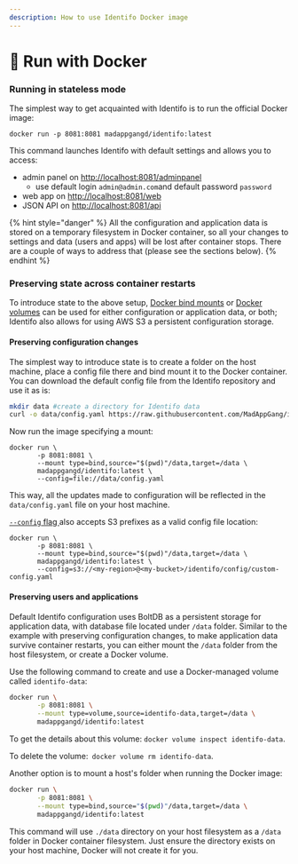 ```yaml
---
description: How to use Identifo Docker image
---
```


# 🐳 Run with Docker

### Running in stateless mode

The simplest way to get acquainted with Identifo is to run the official Docker image:

```
docker run -p 8081:8081 madappgangd/identifo:latest 
```

This command launches Identifo with default settings and allows you to access:

* admin panel on [http://localhost:8081/adminpanel](http://localhost:8081/adminpanel)&#x20;
  * use default login `admin@admin.com`and default password `password`
* web app on [http://localhost:8081/web](http://localhost:8081/web/login)
* JSON API on [http://localhost:8081/api](http://localhost:8081/api)

{% hint style="danger" %}
All the configuration and application data is stored on a temporary filesystem in Docker container, so all your changes to settings and data (users and apps) will be lost after container stops. There are a couple of ways to address that (please see the sections below).
{% endhint %}

### Preserving state across container restarts

To introduce state to the above setup, [Docker bind mounts](https://docs.docker.com/storage/bind-mounts/) or [Docker volumes](https://docs.docker.com/storage/volumes/) can be used for either configuration or application data, or both; Identifo also allows for using AWS S3 a persistent configuration storage.

#### Preserving configuration changes

The simplest way to introduce state is to create a folder on the host machine, place a config file there and bind mount it to the Docker container. You can download the default config file from the Identifo repository and use it as is:

```bash
mkdir data #create a directory for Identifo data 
curl -o data/config.yaml https://raw.githubusercontent.com/MadAppGang/identifo/master/cmd/config-boltdb.yaml
```

Now run the image specifying a mount:

```
docker run \                                          
       -p 8081:8081 \
       --mount type=bind,source="$(pwd)"/data,target=/data \
       madappgangd/identifo:latest \
       --config=file://data/config.yaml
```

This way, all the updates made to configuration will be reflected in the `data/config.yaml` file on your host machine.

&#x20;[`--config` flag ](../../settings/)also accepts S3 prefixes as a valid config file location:&#x20;

```
docker run \                                          
       -p 8081:8081 \
       --mount type=bind,source="$(pwd)"/data,target=/data \
       madappgangd/identifo:latest \
       --config=s3://<my-region>@<my-bucket>/identifo/config/custom-config.yaml
```

#### Preserving users and applications

Default Identifo configuration uses BoltDB as a persistent storage for application data, with database file located under `/data` folder. Similar to the example with preserving configuration changes, to make application data survive container restarts, you can either mount the `/data` folder from the host filesystem, or create a Docker volume.

Use the following command to create and use a Docker-managed volume called `identifo-data`:

```bash
docker run \
       -p 8081:8081 \
       --mount type=volume,source=identifo-data,target=/data \
       madappgangd/identifo:latest
```

To get the details about this volume: `docker volume inspect identifo-data`.

To delete the volume:` docker volume rm identifo-data`.

Another option is to mount a host's folder when running the Docker image:

```bash
docker run \
       -p 8081:8081 \
       --mount type=bind,source="$(pwd)"/data,target=/data \
       madappgangd/identifo:latest
```

This command will use `./data` directory on your host filesystem as a `/data` folder in Docker container filesystem. Just ensure the directory exists on your host machine, Docker will not create it for you.

